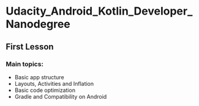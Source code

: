 Udacity_Android_Kotlin_Developer_Nanodegree
=======

First Lesson
-----------

### Main topics:
* Basic app structure
* Layouts, Activities and Inflation
* Basic code optimization
* Gradle and Compatibility on Android
